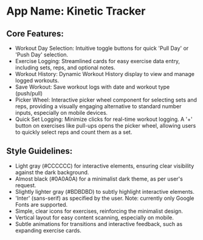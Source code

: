 <!-- Temporary change to update commit message -->

# **App Name**: Kinetic Tracker

## Core Features:

- Workout Day Selection: Intuitive toggle buttons for quick 'Pull Day' or 'Push Day' selection.
- Exercise Logging: Streamlined cards for easy exercise data entry, including sets, reps, and optional notes.
- Workout History: Dynamic Workout History display to view and manage logged workouts.
- Save Workout: Save workout logs with date and workout type (push/pull)
- Picker Wheel: Interactive picker wheel component for selecting sets and reps, providing a visually engaging alternative to standard number inputs, especially on mobile devices.
- Quick Set Logging: Minimize clicks for real-time workout logging. A '+' button on exercises like pull-ups opens the picker wheel, allowing users to quickly select reps and count them as a set.

## Style Guidelines:

- Light gray (#CCCCCC) for interactive elements, ensuring clear visibility against the dark background.
- Almost black (#0A0A0A) for a minimalist dark theme, as per user's request.
- Slightly lighter gray (#BDBDBD) to subtly highlight interactive elements.
- 'Inter' (sans-serif) as specified by the user. Note: currently only Google Fonts are supported.
- Simple, clear icons for exercises, reinforcing the minimalist design.
- Vertical layout for easy content scanning, especially on mobile.
- Subtle animations for transitions and interactive feedback, such as expanding exercise cards.